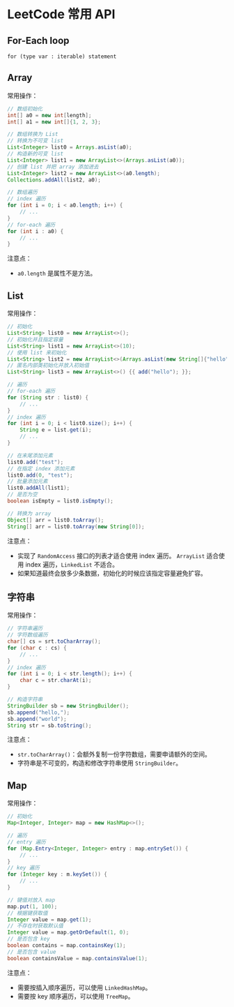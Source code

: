 # LeetCode 常用 API

## For-Each loop

`for (type var : iterable) statement`

## Array

常用操作：

```java
// 数组初始化
int[] a0 = new int[length];
int[] a1 = new int[]{1, 2, 3};

// 数组转换为 List
// 转换为不可变 list
List<Integer> list0 = Arrays.asList(a0);
// 构造新的可变 list
List<Integer> list1 = new ArrayList<>(Arrays.asList(a0));
// 创建 list 并把 array 添加进去
List<Integer> list2 = new ArrayList<>(a0.length);
Collections.addAll(list2, a0);

// 数组遍历
// index 遍历
for (int i = 0; i < a0.length; i++) {
    // ...
}
// for-each 遍历
for (int i : a0) {
    // ...
}
```

注意点：

- `a0.length` 是属性不是方法。

## List

常用操作：

```java
// 初始化
List<String> list0 = new ArrayList<>();
// 初始化并且指定容量
List<String> list1 = new ArrayList<>(10);
// 使用 list 来初始化
List<String> list2 = new ArrayList<>(Arrays.asList(new String[]{"hello", "world"}));
// 匿名内部类初始化并放入初始值
List<String> list3 = new ArrayList<>() {{ add("hello"); }};

// 遍历
// for-each 遍历
for (String str : list0) {
    // ...
}
// index 遍历
for (int i = 0; i < list0.size(); i++) {
    String e = list.get(i);
    // ...
}

// 在末尾添加元素
list0.add("test");
// 在指定 index 添加元素
list0.add(0, "test");
// 批量添加元素
list0.addAll(list1);
// 是否为空
boolean isEmpty = list0.isEmpty();

// 转换为 array
Object[] arr = list0.toArray();
String[] arr = list0.toArray(new String[0]);
```

注意点：

- 实现了 `RandomAccess` 接口的列表才适合使用 index 遍历。 `ArrayList` 适合使用 index 遍历，`LinkedList` 不适合。
- 如果知道最终会放多少条数据，初始化的时候应该指定容量避免扩容。

## 字符串

常用操作：

```java
// 字符串遍历
// 字符数组遍历
char[] cs = srt.toCharArray();
for (char c : cs) {
    // ...
}
// index 遍历
for (int i = 0; i < str.length(); i++) {
    char c = str.charAt(i);
}

// 构造字符串
StringBuilder sb = new StringBuilder();
sb.append("hello,");
sb.append("world");
String str = sb.toString();
```

注意点：

- `str.toCharArray()`：会额外复制一份字符数组，需要申请额外的空间。
- 字符串是不可变的，构造和修改字符串使用 `StringBuilder`。

## Map

常用操作：

```java
// 初始化
Map<Integer, Integer> map = new HashMap<>();

// 遍历
// entry 遍历
for (Map.Entry<Integer, Integer> entry : map.entrySet()) {
    // ...
}
// key 遍历
for (Integer key : m.keySet()) {
    // ...
}

// 键值对放入 map
map.put(1, 100);
// 根据键获取值
Integer value = map.get(1);
// 不存在时获取默认值
Integer value = map.getOrDefault(1, 0);
// 是否包含 key
boolean contains = map.containsKey(1);
// 是否包含 value
boolean containsValue = map.containsValue(1);
```

注意点：

- 需要按插入顺序遍历，可以使用 `LinkedHashMap`。
- 需要按 key 顺序遍历，可以使用 `TreeMap`。
